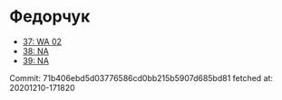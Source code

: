 # Федорчук
- [37: WA 02](37.md)
- [38: NA](38.md)
- [39: NA](39.md)

Commit: 71b406ebd5d03776586cd0bb215b5907d685bd81
 fetched at: 20201210-171820
